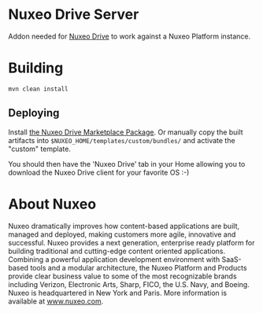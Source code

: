 # Nuxeo Drive Server

Addon needed for [Nuxeo Drive](https://github.com/nuxeo/nuxeo-drive) to work against a Nuxeo Platform instance.

# Building

    mvn clean install

## Deploying

Install [the Nuxeo Drive Marketplace Package](https://connect.nuxeo.com/nuxeo/site/marketplace/package/nuxeo-drive).
Or manually copy the built artifacts into `$NUXEO_HOME/templates/custom/bundles/` and activate the "custom" template.

You should then have the 'Nuxeo Drive' tab in your Home allowing you to download the Nuxeo Drive client for your favorite OS :-)

# About Nuxeo

Nuxeo dramatically improves how content-based applications are built, managed and deployed, making customers more agile, innovative and successful. Nuxeo provides a next generation, enterprise ready platform for building traditional and cutting-edge content oriented applications. Combining a powerful application development environment with SaaS-based tools and a modular architecture, the Nuxeo Platform and Products provide clear business value to some of the most recognizable brands including Verizon, Electronic Arts, Sharp, FICO, the U.S. Navy, and Boeing. Nuxeo is headquartered in New York and Paris. More information is available at www.nuxeo.com.
